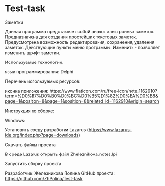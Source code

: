 # Test-task

Заметки

Данная программа представляет собой аналог электронных заметок. Предназначена для создания простейших текстовых заметок. Предусмотрена возможность редактирования, сохранения, удаления заметок. Действующие пункты меню программы: Изменить - позволяет изменить шрифт заметки.  

Используемые технологии:

язык программирования: Delphi

Перечень используемых ресурсов:

иконка приложения: https://www.flaticon.com/ru/free-icon/note_1162910?term=%D0%B7%D0%B0%D0%BC%D0%B5%D1%82%D0%BA%D0%B8&page=1&position=8&page=1&position=8&related_id=1162910&origin=search

Инструкция по сборке:

Windows:

Установить среду разработки Lazarus (https://www.lazarus-ide.org/index.php?page=downloads)

Скачать файлы проекта

В среде Lazarus открыть файл Zheleznikova_notes.lpi

Запустить сборку проекта

Разработчик: 
Железникова Полина
GitHub проекта: https://github.com/ZhPolina/Test-task
